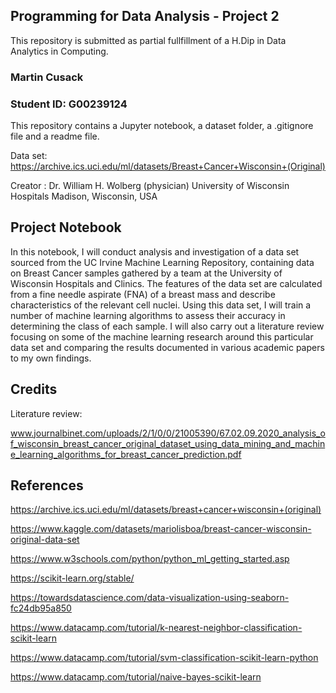 ## Programming for Data Analysis - Project 2

This repository is submitted as partial fullfillment of a H.Dip in Data Analytics in Computing.

### Martin Cusack

### Student ID: G00239124

This repository contains a Jupyter notebook, a dataset folder, a .gitignore file and a readme file.

Data set: https://archive.ics.uci.edu/ml/datasets/Breast+Cancer+Wisconsin+(Original)

Creator : Dr. William H. Wolberg (physician)
University of Wisconsin Hospitals
Madison, Wisconsin, USA

## Project Notebook

In this notebook, I will conduct analysis and investigation of a data set sourced from the UC Irvine Machine Learning Repository, containing data on Breast Cancer 
samples gathered by a team at the University of Wisconsin Hospitals and Clinics. The features of the data set are calculated from a fine needle aspirate (FNA) of a 
breast mass and describe characteristics of the relevant cell nuclei. Using this data set, I will train a number of machine learning algorithms to assess their 
accuracy in determining the class of each sample. I will also carry out a literature review focusing on some of the machine learning research around this 
particular data set and comparing the results documented in various academic papers to my own findings.

## Credits

Literature review:

www.journalbinet.com/uploads/2/1/0/0/21005390/67.02.09.2020_analysis_of_wisconsin_breast_cancer_original_dataset_using_data_mining_and_machine_learning_algorithms_for_breast_cancer_prediction.pdf

## References

https://archive.ics.uci.edu/ml/datasets/breast+cancer+wisconsin+(original)

https://www.kaggle.com/datasets/mariolisboa/breast-cancer-wisconsin-original-data-set

https://www.w3schools.com/python/python_ml_getting_started.asp

https://scikit-learn.org/stable/

https://towardsdatascience.com/data-visualization-using-seaborn-fc24db95a850

https://www.datacamp.com/tutorial/k-nearest-neighbor-classification-scikit-learn

https://www.datacamp.com/tutorial/svm-classification-scikit-learn-python

https://www.datacamp.com/tutorial/naive-bayes-scikit-learn
